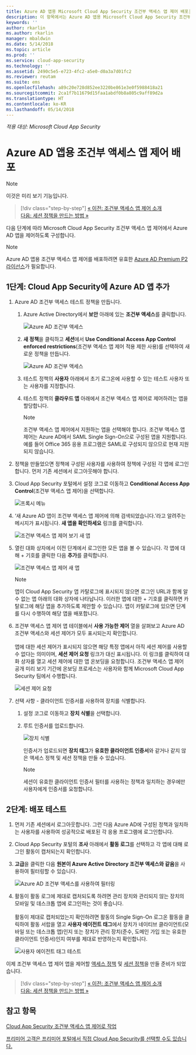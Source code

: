 ```yaml
---
title: Azure AD 앱용 Microsoft Cloud App Security 조건부 액세스 앱 제어 배포| Microsoft Docs
description: 이 항목에서는 Azure AD 앱용 Microsoft Cloud App Security 조건부 액세스 앱 제어 역방향 프록시 기능을 배포하는 방법을 설명합니다.
keywords: ''
author: rkarlin
ms.author: rkarlin
manager: mbaldwin
ms.date: 5/14/2018
ms.topic: article
ms.prod: ''
ms.service: cloud-app-security
ms.technology: ''
ms.assetid: 2490c5e5-e723-4fc2-a5e0-d0a3a7d01fc2
ms.reviewer: reutam
ms.suite: ems
ms.openlocfilehash: a89c20e728d852ee3220be861e3e0f5988418a21
ms.sourcegitcommit: 2ca1f7b11679d15faa1abdf0b8a805c9aff89d2a
ms.translationtype: HT
ms.contentlocale: ko-KR
ms.lasthandoff: 05/14/2018
---
```

*적용 대상: Microsoft Cloud App Security*

# <a name="deploy-conditional-access-app-control-for-azure-ad-apps"></a>Azure AD 앱용 조건부 액세스 앱 제어 배포

> [!NOTE]
> 이것은 미리 보기 기능입니다.



>[!div class="step-by-step"]
[« 이전: 조건부 액세스 앱 제어 소개](proxy-intro-aad.md)<br>
[다음: 세션 정책을 만드는 방법 »](session-policy-aad.md)


다음 단계에 따라 Microsoft Cloud App Security 조건부 액세스 앱 제어에서 Azure AD 앱을 제어하도록 구성합니다.

> [!NOTE]
> Azure AD 앱용 조건부 액세스 앱 제어를 배포하려면 유효한 [Azure AD Premium P2 라이선스](https://docs.microsoft.com/azure/active-directory/license-users-groups)가 필요합니다.

## <a name="step-1-add-azure-ad-apps-in-cloud-app-security"></a>1단계: Cloud App Security에 Azure AD 앱 추가  

1. Azure AD 조건부 액세스 테스트 정책을 만듭니다.

   1. Azure Active Directory에서 **보안** 아래에 있는 **조건부 액세스**를 클릭합니다.

      ![Azure AD 조건부 액세스](./media/aad-conditional-access.png)

   2. **새 정책**을 클릭하고 **세션**에서 **Use Conditional Access App Control enforced restrictions**(조건부 액세스 앱 제어 적용 제한 사용)를 선택하여 새로운 정책을 만듭니다.

      ![Azure AD 조건부 액세스](./media/proxy-deploy-restrictions-aad.png)

   3. 테스트 정책의 **사용자** 아래에서 초기 로그온에 사용할 수 있는 테스트 사용자 또는 사용자를 지정합니다.
    
   4. 테스트 정책의 **클라우드 앱** 아래에서 조건부 액세스 앱 제어로 제어하려는 앱을 할당합니다. 

      > [!NOTE]
      >조건부 액세스 앱 제어에서 지원하는 앱을 선택해야 합니다. 조건부 액세스 앱 제어는 Azure AD에서 SAML Single Sign-On으로 구성된 앱을 지원합니다. 예를 들어 Office 365 응용 프로그램은 SAML로 구성되지 않으므로 현재 지원되지 않습니다.


2. 정책을 만들었으면 정책에 구성된 사용자를 사용하여 정책에 구성된 각 앱에 로그인합니다. 먼저 기존 세션에서 로그아웃해야 합니다.

3. Cloud App Security 포털에서 설정 코그로 이동하고 **Conditional Access App Control**(조건부 액세스 앱 제어)을 선택합니다. 
    
     ![프록시 메뉴](./media/proxy-menu.png)

4. ‘새 Azure AD 앱이 조건부 액세스 앱 제어에 의해 검색되었습니다.’라고 알려주는 메시지가 표시됩니다. **새 앱을 확인하세요** 링크를 클릭합니다.

   ![조건부 액세스 앱 제어 보기 새 앱](./media/proxy-view-new-apps.png)

5. 열린 대화 상자에서 이전 단계에서 로그인한 모든 앱을 볼 수 있습니다. 각 앱에 대해 + 기호를 클릭한 다음 **추가**를 클릭합니다.

   ![조건부 액세스 앱 제어 새 앱](./media/proxy-new-app.png)

   > [!NOTE]
   > 앱이 Cloud App Security 앱 카탈로그에 표시되지 않으면 로그인 URL과 함께 알 수 없는 앱 아래의 대화 상자에 나타납니다. 이러한 앱에 대한 + 기호를 클릭하면 카탈로그에 해당 앱을 추가하도록 제안할 수 있습니다. 앱이 카탈로그에 있으면 단계를 다시 수행하여 해당 앱을 배포합니다. 

6. 조건부 액세스 앱 제어 앱 테이블에서 **사용 가능한 제어** 열을 살펴보고 Azure AD 조건부 액세스와 세션 제어가 모두 표시되는지 확인합니다. <br></br>앱에 대한 세션 제어가 표시되지 않으면 해당 특정 앱에서 아직 세션 제어를 사용할 수 없다는 의미이며, **세션 제어 요청** 링크가 대신 표시됩니다. 이 링크를 클릭하여 대화 상자를 열고 세션 제어에 대한 앱 온보딩을 요청합니다. 조건부 액세스 앱 제어 공개 미리 보기 기간에 온보딩 프로세스는 사용자와 함께 Microsoft Cloud App Security 팀에서 수행합니다.
  
   ![세션 제어 요청](./media/request-session-control.png)

7. 선택 사항 - 클라이언트 인증서를 사용하여 장치를 식별합니다.

   1. 설정 코그로 이동하고 **장치 식별**을 선택합니다.

   2. 루트 인증서를 업로드합니다.

      ![장치 식별](./media/device-identification.png)
 
      인증서가 업로드되면 **장치 태그**가 **유효한 클라이언트 인증서**와 같거나 같지 않은 액세스 정책 및 세션 정책을 만들 수 있습니다.
 
      > [!NOTE]
      >세션이 유효한 클라이언트 인증서 필터를 사용하는 정책과 일치하는 경우에만 사용자에게 인증서를 요청합니다. 

## <a name="step-2-test-the-deployment"></a>2단계: 배포 테스트

1. 먼저 기존 세션에서 로그아웃합니다. 그런 다음 Azure AD에 구성된 정책과 일치하는 사용자를 사용하여 성공적으로 배포된 각 응용 프로그램에 로그인합니다. 

2. Cloud App Security 포털의 **조사** 아래에서 **활동 로그**를 선택하고 각 앱에 대해 로그인 활동이 캡처되는지 확인합니다.

3. **고급**을 클릭한 다음 **원본이 Azure Active Directory 조건부 액세스와 같음**을 사용하여 필터링할 수 있습니다.

    ![Azure AD 조건부 액세스를 사용하여 필터링](./media/sso-logon.png)

4. 활동이 활동 로그에 제대로 캡처되도록 하려면 관리 장치와 관리되지 않는 장치의 모바일 및 데스크톱 앱에 로그인하는 것이 좋습니다.<br></br>
   활동이 제대로 캡처되었는지 확인하려면 활동의 Single Sign-On 로그온 활동을 클릭하여 활동 서랍을 열고 **사용자 에이전트 태그**에서 장치가 네이티브 클라이언트(모바일 또는 데스크톱 앱)인지 또는 장치가 관리 장치(준수, 도메인 가입 또는 유효한 클라이언트 인증서)인지 여부를 제대로 반영하는지 확인합니다.
 
   ![사용자 에이전트 태그 테스트](./media/domain-joined.png)


이제 조건부 액세스 앱 제어 앱을 제어할 [액세스 정책](access-policy-aad.md) 및 [세션 정책](session-policy-aad.md)을 만들 준비가 되었습니다.


>[!div class="step-by-step"]
[« 이전: 조건부 액세스 앱 제어 소개](proxy-intro-aad.md)<br>
[다음: 세션 정책을 만드는 방법 »](session-policy-aad.md)


## <a name="see-also"></a>참고 항목  
[Cloud App Security 조건부 액세스 앱 제어로 작업](proxy-intro-aad.md)   

[프리미어 고객은 프리미어 포털에서 직접 Cloud App Security를 선택할 수도 있습니다.](https://premier.microsoft.com/)  
  